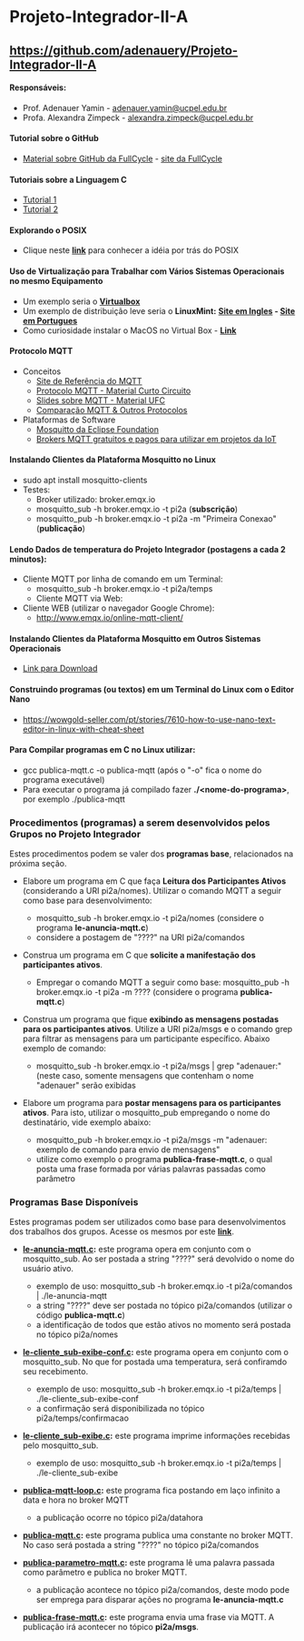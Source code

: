 # Projeto-Integrador-II-A
## https://github.com/adenauery/Projeto-Integrador-II-A

#### Responsáveis:
  * Prof. Adenauer Yamin - adenauer.yamin@ucpel.edu.br
  * Profa. Alexandra Zimpeck - alexandra.zimpeck@ucpel.edu.br

#### Tutorial sobre o GitHub
  * [Material sobre GitHub da FullCycle](https://fullcycle.com.br/git-e-github/) - [site da FullCycle](https://fullcycle.com.br/)

#### Tutoriais sobre a Linguagem C
  * [Tutorial 1](https://pt.wikibooks.org/wiki/Programar_em_C)
  * [Tutorial 2](https://wiki.ifsc.edu.br/mediawiki/index.php/AULA_5_-_Introdu%C3%A7%C3%A3o_%C3%A0_Linguagem_C_-_FIC#INTRODU.C3.87.C3.83O)

#### Explorando o POSIX
  * Clique neste **[link](https://pt.wikipedia.org/wiki/POSIX)** para conhecer a idéia por trás do POSIX

#### Uso de Virtualização para Trabalhar com Vários Sistemas Operacionais no mesmo Equipamento
  * Um exemplo seria o **[Virtualbox](https://www.virtualbox.org/)**
  * Um exemplo de distribuição leve seria o **LinuxMint:** **[Site em Ingles](https://linuxmint.com/) - [Site em Portugues](https://linuxmint.com.br/)**
  * Como curiosidade instalar o MacOS no Virtual Box - **[Link](https://youtu.be/Tru8CDZkpiY)**

#### Protocolo MQTT
  * Conceitos
    * [Site de Referência do MQTT](https://mqtt.org/)
    * [Protocolo MQTT - Material Curto Circuito](https://www.curtocircuito.com.br/blog/introducao-ao-mqtt/)
    * [Slides sobre MQTT - Material UFC](https://pt.slideshare.net/MaurcioMoreiraNeto/protocolo-mqtt-redes-de-computadores)
    * [Comparação MQTT & Outros Protocolos](https://medium.com/internet-das-coisas/iot-05-dando-uma-breve-an%C3%A1lise-no-protocolo-mqtt-e404e977fbb6)
  * Plataformas de Software
    * [Mosquitto da Eclipse Foundation](https://mosquitto.org)
    * [Brokers MQTT gratuitos e pagos para utilizar em projetos da IoT](https://diyprojects.io/8-online-mqtt-brokers-iot-connected-objects-cloud/#.XzfHmEl7nUI)

#### Instalando Clientes da Plataforma Mosquitto no Linux

* sudo apt install mosquitto-clients
* Testes: 
  * Broker utilizado: broker.emqx.io
  * mosquitto_sub -h broker.emqx.io -t pi2a  (**subscrição**)
  * mosquitto_pub -h broker.emqx.io -t pi2a -m "Primeira Conexao"   (**publicação**)

#### Lendo Dados de temperatura do Projeto Integrador (postagens a cada 2 minutos):
  * Cliente MQTT por linha de comando em um Terminal:
    * mosquitto_sub -h broker.emqx.io -t pi2a/temps
    * Cliente MQTT via Web:
  * Cliente WEB (utilizar o navegador Google Chrome):
    * http://www.emqx.io/online-mqtt-client/

#### Instalando Clientes da Plataforma Mosquitto em Outros Sistemas Operacionais

* [Link para Download](https://mosquitto.org/download/)

#### Construindo programas (ou textos) em um Terminal do Linux com o Editor Nano
* https://wowgold-seller.com/pt/stories/7610-how-to-use-nano-text-editor-in-linux-with-cheat-sheet

#### Para Compilar programas em C no Linux utilizar:
* gcc publica-mqtt.c -o publica-mqtt  (após o "-o" fica o nome do programa executável)
* Para executar o programa já compilado fazer **./\<nome-do-programa\>**, por exemplo ./publica-mqtt

### Procedimentos (programas) a serem desenvolvidos pelos Grupos no Projeto Integrador

Estes procedimentos podem se valer dos **programas base**, relacionados na próxima seção.

* Elabore um programa em C que faça **Leitura dos Participantes Ativos** (considerando a URI pi2a/nomes). Utilizar o comando MQTT a seguir como base para desenvolvimento: 
  * mosquitto_sub -h broker.emqx.io -t pi2a/nomes (considere o programa **le-anuncia-mqtt.c**)
  * considere a postagem de "????" na URI pi2a/comandos

* Construa um programa em C que **solicite a manifestação dos participantes ativos**. 
  * Empregar o comando MQTT a seguir como base: mosquitto_pub -h broker.emqx.io -t pi2a -m ???? (considere o programa **publica-mqtt.c**)

* Construa um programa que fique **exibindo as mensagens postadas para os participantes ativos**. Utilize a URI pi2a/msgs e o comando grep para filtrar as mensagens para um participante específico. Abaixo exemplo de comando:
   *  mosquitto_sub -h broker.emqx.io -t pi2a/msgs | grep "adenauer:" (neste caso, somente mensagens que contenham o nome "adenauer" serão exibidas

* Elabore um programa para **postar mensagens para os participantes ativos**. Para isto, utilizar o mosquitto_pub empregando o nome do destinatário, vide exemplo abaixo:
   *  mosquitto_pub -h broker.emqx.io -t pi2a/msgs -m "adenauer: exemplo de comando para envio de mensagens"
   *  utilize como exemplo o programa **publica-frase-mqtt.c**, o qual posta uma frase formada por várias palavras passadas como parâmetro

### Programas Base Disponíveis

Estes programas podem ser utilizados como base para desenvolvimentos dos trabalhos dos grupos. Acesse os mesmos por este **[link](https://github.com/adenauery/Projeto-Integrador-II-A/find/main)**.

* **[le-anuncia-mqtt.c](https://github.com/adenauery/Projeto-Integrador-II-A/blob/main/le-anuncia-mqtt.c):** este programa opera em conjunto com o mosquitto_sub. Ao ser postada a string "????" será devolvido o nome do usuário ativo.
  * exemplo de uso: mosquitto_sub -h broker.emqx.io -t pi2a/comandos | ./le-anuncia-mqtt
  * a string "????" deve ser postada no tópico pi2a/comandos (utilizar o código **publica-mqtt.c**)
  * a identificação de todos que estão ativos no momento será postada no tópico pi2a/nomes

* **[le-cliente_sub-exibe-conf.c](https://github.com/adenauery/Projeto-Integrador-II-A/blob/main/le-cliente_sub-exibe-conf.c):** este programa opera em conjunto com o mosquitto_sub. No que for postada uma temperatura, será confiramdo seu recebimento.
  * exemplo de uso: mosquitto_sub -h broker.emqx.io -t pi2a/temps | ./le-cliente_sub-exibe-conf
  * a confirmação será disponibilizada no tópico pi2a/temps/confirmacao

* **[le-cliente_sub-exibe.c](https://github.com/adenauery/Projeto-Integrador-II-A/blob/main/le-cliente_sub-exibe.c):** este programa imprime informações recebidas pelo mosquitto_sub.
  * exemplo de uso: mosquitto_sub -h broker.emqx.io -t pi2a/temps | ./le-cliente_sub-exibe

* **[publica-mqtt-loop.c](https://github.com/adenauery/Projeto-Integrador-II-A/blob/main/publica-mqtt-loop.c):** este programa fica postando em laço infinito a data e hora no broker MQTT
  * a publicação ocorre no tópico pi2a/datahora

* **[publica-mqtt.c](https://github.com/adenauery/Projeto-Integrador-II-A/blob/main/publica-mqtt.c):** este programa publica uma constante no broker MQTT. No caso será postada a string "????" no tópico pi2a/comandos 

* **[publica-parametro-mqtt.c](https://github.com/adenauery/Projeto-Integrador-II-A/blob/main/publica-parametro-mqtt.c):** este programa lê uma palavra passada como parâmetro e publica no broker MQTT.
  * a publicação acontece no tópico pi2a/comandos, deste modo pode ser emprega para disparar ações no programa **le-anuncia-mqtt.c**

* **[publica-frase-mqtt.c](https://github.com/adenauery/Projeto-Integrador-II-A/blob/main/publica-frase-mqtt.c):** este programa envia uma frase via MQTT. A publicação irá acontecer no tópico **pi2a/msgs**.
